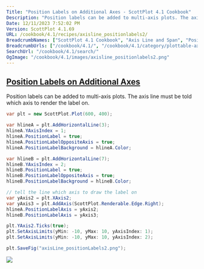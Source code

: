 ```yaml
---
Title: "Position Labels on Additional Axes - ScottPlot 4.1 Cookbook"
Description: "Position labels can be added to multi-axis plots. The axis line must be told which axis to render the label on."
Date: 12/11/2023 7:52:02 PM
Version: ScottPlot 4.1.69
URL: /cookbook/4.1/recipes/axisline_positionlabels2/
BreadcrumbNames: ["ScottPlot 4.1 Cookbook", "Axis Line and Span", "Position Labels on Additional Axes"]
BreadcrumbUrls: ["/cookbook/4.1/", "/cookbook/4.1/category/plottable-axis-line-and-span", "/cookbook/4.1/recipes/axisline_positionlabels2/"]
SearchUrl: "/cookbook/4.1/search/"
OgImage: "/cookbook/4.1/images/axisline_positionlabels2.png"
---
```


<h2><a href='/cookbook/4.1/recipes/axisline_positionlabels2/'>Position Labels on Additional Axes</a></h2>

Position labels can be added to multi-axis plots. The axis line must be told which axis to render the label on.

```cs
var plt = new ScottPlot.Plot(600, 400);

var hlineA = plt.AddHorizontalLine(3);
hlineA.YAxisIndex = 1;
hlineA.PositionLabel = true;
hlineA.PositionLabelOppositeAxis = true;
hlineA.PositionLabelBackground = hlineA.Color;

var hlineB = plt.AddHorizontalLine(7);
hlineB.YAxisIndex = 2;
hlineB.PositionLabel = true;
hlineB.PositionLabelOppositeAxis = true;
hlineB.PositionLabelBackground = hlineB.Color;

// tell the line which axis to draw the label on
var yAxis2 = plt.XAxis2;
var yAxis3 = plt.AddAxis(ScottPlot.Renderable.Edge.Right);
hlineA.PositionLabelAxis = yAxis2;
hlineB.PositionLabelAxis = yAxis3;

plt.YAxis2.Ticks(true);
plt.SetAxisLimits(yMin: -10, yMax: 10, yAxisIndex: 1);
plt.SetAxisLimits(yMin: -10, yMax: 10, yAxisIndex: 2);

plt.SaveFig("axisLine_positionLabels2.png");
```

<img src='../../images/axisline_positionlabels2.png' class='d-block mx-auto my-5' />


